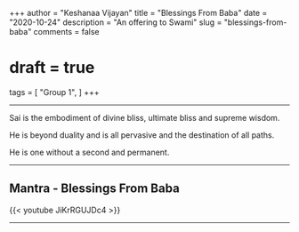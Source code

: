 +++
author = "Keshanaa Vijayan"
title = "Blessings From Baba"
date = "2020-10-24"
description = "An offering to Swami"
slug = "blessings-from-baba"
comments = false
# draft = true
tags = [
    "Group 1",
]
+++

---

Sai is the embodiment of divine bliss, ultimate bliss and supreme wisdom. 

He is beyond duality and is all pervasive and the destination of all paths. 

He is one without a second and permanent.

---

## Mantra - Blessings From Baba

{{< youtube JiKrRGUJDc4 >}}

---